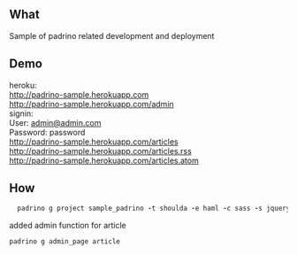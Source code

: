 ## What

Sample of padrino related development and deployment

## Demo

heroku:<br/>
http://padrino-sample.herokuapp.com<br/>
http://padrino-sample.herokuapp.com/admin<br/>
signin:<br />
User:     admin@admin.com<br />
Password: password<br />
http://padrino-sample.herokuapp.com/articles<br />
http://padrino-sample.herokuapp.com/articles.rss<br />
http://padrino-sample.herokuapp.com/articles.atom<br />



## How

```ruby
  padrino g project sample_padrino -t shoulda -e haml -c sass -s jquery -d activerecord -b
```

added admin function for article

```ruby
padrino g admin_page article
```